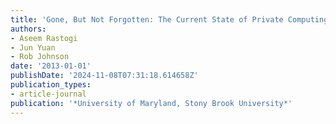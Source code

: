 ```yaml
---
title: 'Gone, But Not Forgotten: The Current State of Private Computing'
authors:
- Aseem Rastogi
- Jun Yuan
- Rob Johnson
date: '2013-01-01'
publishDate: '2024-11-08T07:31:18.614658Z'
publication_types:
- article-journal
publication: '*University of Maryland, Stony Brook University*'
---
```


